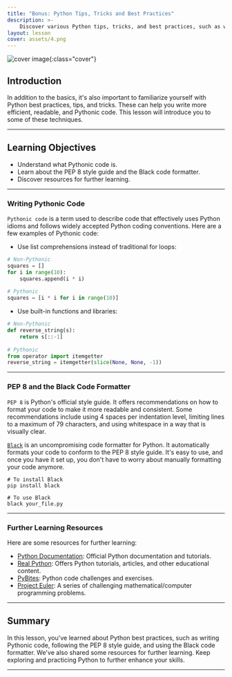 ```yaml
---
title: "Bonus: Python Tips, Tricks and Best Practices"
description: >-
    Discover various Python tips, tricks, and best practices, such as writing Pythonic code, following PEP 8 style guide, and using the Black code formatter.
layout: lesson
cover: assets/4.png
---
```


![cover image]({{page.cover}}){:class="cover"}

## Introduction

In addition to the basics, it's also important to familiarize yourself with Python best practices, tips, and tricks. These can help you write more efficient, readable, and Pythonic code. This lesson will introduce you to some of these techniques.

---

## Learning Objectives

- Understand what Pythonic code is.
- Learn about the PEP 8 style guide and the Black code formatter.
- Discover resources for further learning.

---

### Writing Pythonic Code

`Pythonic code` is a term used to describe code that effectively uses Python idioms and follows widely accepted Python coding conventions. Here are a few examples of Pythonic code:

- Use list comprehensions instead of traditional for loops:

```python
# Non-Pythonic
squares = []
for i in range(10):
    squares.append(i * i)
    
# Pythonic
squares = [i * i for i in range(10)]
```

- Use built-in functions and libraries:

```python
# Non-Pythonic
def reverse_string(s):
    return s[::-1]
    
# Pythonic
from operator import itemgetter
reverse_string = itemgetter(slice(None, None, -1))
```

---

### PEP 8 and the Black Code Formatter

`PEP 8` is Python's official style guide. It offers recommendations on how to format your code to make it more readable and consistent. Some recommendations include using 4 spaces per indentation level, limiting lines to a maximum of 79 characters, and using whitespace in a way that is visually clear.

[`Black`](https://black.readthedocs.io/en/stable/) is an uncompromising code formatter for Python. It automatically formats your code to conform to the PEP 8 style guide. It's easy to use, and once you have it set up, you don't have to worry about manually formatting your code anymore.

```shell
# To install Black
pip install black

# To use Black
black your_file.py
```

---

### Further Learning Resources

Here are some resources for further learning:

- [Python Documentation](https://docs.python.org/3/): Official Python documentation and tutorials.
- [Real Python](https://realpython.com/): Offers Python tutorials, articles, and other educational content.
- [PyBites](https://codechalleng.es/): Python code challenges and exercises.
- [Project Euler](https://projecteuler.net/): A series of challenging mathematical/computer programming problems.

---

## Summary

In this lesson, you've learned about Python best practices, such as writing Pythonic code, following the PEP 8 style guide, and using the Black code formatter. We've also shared some resources for further learning. Keep exploring and practicing Python to further enhance your skills.

---
